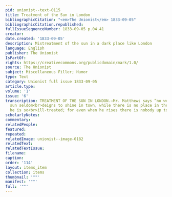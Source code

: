 ```yaml
---
pid: unionist--text-0115
title: Treatment of the Sun in London
bibliographicCitation: "<em>The Unionist</em> 1833-09-05"
bibliographicCitation.republished: 
fullIssueSequenceNumber: 1833-09-05 p.04.41
creator: 
date.created: '1833-09-05'
description: Mistreatment of the sun in a dark place like London
language: English
publisher: The Unionist
IsPartOf: 
rights: https://creativecommons.org/publicdomain/mark/1.0/
source: The Unionist
subject: Miscellaneous Filler; Humor
type: Text
category: Unionist full issue 1833-09-05
article.type: 
volume: '1'
issue: '6'
transcription: TREATMENT OF THE SUN IN LONDON.—Mr. Matthews says ”no wonder that the
  sun seldom<br>deigns to shine in town, while there is no place in the world where
  he is so<br>ill-treated; for even when he rises there is nobody up to receive him.”<br>
scholarlyNotes: 
commentary: 
relatedPeople: 
featured: 
repeated: 
relatedImage: unionist--image-0182
relatedText: 
relatedTextIssue: 
filename: 
caption: 
order: '114'
layout: items_item
collection: items
thumbnail: '""'
manifest: '""'
full: '""'
---
```

